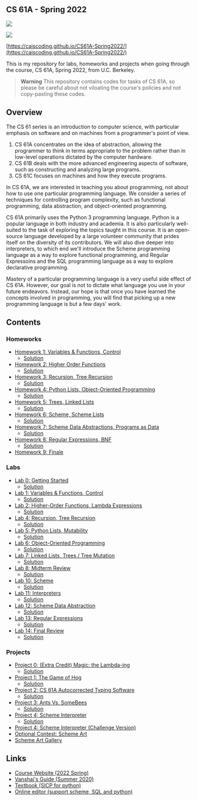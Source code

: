 ## CS 61A - Spring 2022

<img src="https://img.shields.io/badge/%E6%96%87%E6%A1%A3%E6%9B%B4%E6%96%B0%E6%97%B6%E9%97%B4-2022--07--17-blue">

<a href="./README-zh_CN"><img src="https://img.shields.io/badge/%E8%AF%91%E6%96%87-%E7%AE%80%E4%BD%93%E4%B8%AD%E6%96%87-green"></a>

[https://caiscoding.github.io/CS61A-Spring2022/](https://caiscoding.github.io/CS61A-Spring2022/)

This is my repository for labs, homeworks and projects when going through the course, CS 61A, Spring 2022, from U.C. Berkeley.

> **Warning**
> This repository contains codes for tasks of CS 61A, so please be careful about not viloating the course's policies and not copy-pasting these codes.

## Overview

The CS 61 series is an introduction to computer science, with particular emphasis on software and on machines from a programmer's point of view.

1. CS 61A concentrates on the idea of abstraction, allowing the programmer to think in terms appropriate to the problem rather than in low-level operations dictated by the computer hardware.
2. CS 61B deals with the more advanced engineering aspects of software, such as constructing and analyzing large programs.
3. CS 61C focuses on machines and how they execute programs.

In CS 61A, we are interested in teaching you about programming, not about how to use one particular programming language. We consider a series of techniques for controlling program complexity, such as functional programming, data abstraction, and object-oriented programming.

CS 61A primarily uses the Python 3 programming language. Python is a popular language in both industry and academia. It is also particularly well-suited to the task of exploring the topics taught in this course. It is an open-source language developed by a large volunteer community that prides itself on the diversity of its contributors. We will also dive deeper into interpreters, to which end we'll introduce the Scheme programming language as a way to explore functional programming, and Regular Expressoins and the SQL programming language as a way to explore declarative programming.

Mastery of a particular programming language is a very useful side effect of CS 61A. However, our goal is not to dictate what language you use in your future endeavors. Instead, our hope is that once you have learned the concepts involved in programming, you will find that picking up a new programming language is but a few days' work.

## Contents

### Homeworks

- [Homework 1: Variables & Functions, Control](./hws/hw01/)
    - [Solution](./hws/hw01/hw01/)
- [Homework 2: Higher Order Functions](./hws/hw02/)
    - [Solution](./hws/hw02/hw02/)
- [Homework 3: Recursion, Tree Recursion](./hws/hw03/)
    - [Solution](./hws/hw03/hw03/)
- [Homework 4: Python Lists, Object-Oriented Programming](./hws/hw04/)
    - [Solution](./hws/hw04/hw04/)
- [Homework 5: Trees, Linked Lists](./hws/hw05/)
    - [Solution](./hws/hw05/hw05/)
- [Homework 6: Scheme, Scheme Lists](./hws/hw06/)
    - [Solution](./hws/hw06/hw06/)
- [Homework 7: Scheme Data Abstractions, Programs as Data](./hws/hw07/)
    - [Solution](./hws/hw07/hw07/)
- [Homework 8: Regular Expressions, BNF](./hws/hw08/)
    - [Solution](./hws/hw08/hw08/)
- [Homework 9: Finale](./hws/hw09/)

### Labs

- [Lab 0: Getting Started](./labs/lab00/)
    - [Solution](./labs/lab00/lab00/)
- [Lab 1: Variables & Functions, Control](./labs/lab01/)
    - [Solution](./labs/lab01/lab01/)
- [Lab 2: Higher-Order Functions, Lambda Expressions](./labs/lab02/)
    - [Solution](./labs/lab02/lab02/)
- [Lab 4: Recursion, Tree Recursion](./labs/lab04/)
    - [Solution](./labs/lab04/lab04/)
- [Lab 5: Python Lists, Mutability](./labs/lab05/)
    - [Solution](./labs/lab05/lab05/)
- [Lab 6: Object-Oriented Programming](./labs/lab06/)
    - [Solution](./labs/lab06/lab06/)
- [Lab 7: Linked Lists, Trees / Tree Mutation](./labs/lab07/)
    - [Solution](./labs/lab07/lab07/)
- [Lab 8: Midterm Review](./labs/lab08/)
    - [Solution](./labs/lab08/lab08/)
- [Lab 10: Scheme](./labs/lab10/)
    - [Solution](./labs/lab10/lab10/)
- [Lab 11: Interpreters](./labs/lab11/)
    - [Solution](./labs/lab11/lab11/)
- [Lab 12: Scheme Data Abstraction](./labs/lab12/)
    - [Solution](./labs/lab12/lab12/)
- [Lab 13: Regular Expressions](./labs/lab13/)
    - [Solution](./labs/lab13/lab13/)
- [Lab 14: Final Review](./labs/lab14/)
    - [Solution](./labs/lab14/lab14/)

### Projects

- [Project 0: (Extra Credit) Magic: the Lambda-ing](./projects/project0/)
    - [Solution](./projects/project0/lambdaing/)
- [Project 1: The Game of Hog](./projects/project1/)
    - [Solution](./projects/project1/hog/)
- [Project 2: CS 61A Autocorrected Typing Software](./projects/project2/)
    - [Solution](./projects/project2/cats/)
- [Project 3: Ants Vs. SomeBees](./projects/project3/)
    - [Solution](./projects/project3/ants/)
- [Project 4: Scheme Interpreter](./projects/project4/)
    - [Solution](./projects/project4/scheme/)
- [Project 4: Scheme Interpreter (Challenge Version)](./projects/project4(Challenge%20Version)/)
- [Optional Contest: Scheme Art](./projects/project5/)
- [Scheme Art Gallery](./projects/project6/)

## Links

- [Course Website (2022 Spring)](https://inst.eecs.berkeley.edu/~cs61a/sp22/)
- [Vanshaj's Guide (Summer 2020)](https://cs61a.vanshaj.dev/welcome/)
- [Textbook (SICP for python)](http://composingprograms.com/)
- [Online editor (support scheme, SQL and python)](https://code.cs61a.org/)
